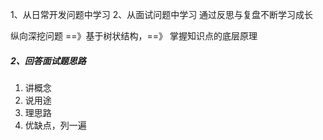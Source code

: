 1、从日常开发问题中学习
2、从面试问题中学习
通过反思与复盘不断学习成长

纵向深挖问题 ==》基于树状结构，==》 掌握知识点的底层原理

##### 2、回答面试题思路

1. 讲概念
1. 说用途
1. 理思路
1. 优缺点，列一遍
